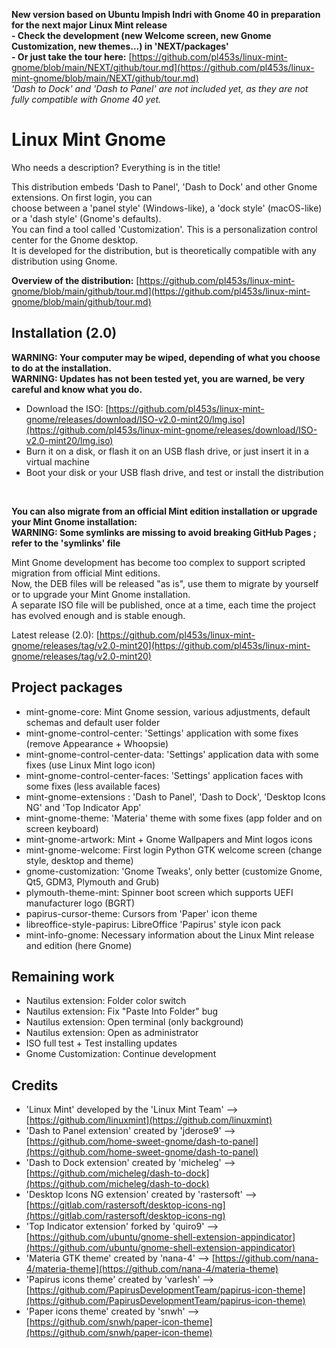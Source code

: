 **New version based on Ubuntu Impish Indri with Gnome 40 in preparation for the next major Linux Mint release**  
**- Check the development (new Welcome screen, new Gnome Customization, new themes...) in 'NEXT/packages'**  
**- Or just take the tour here:** [https://github.com/pl453s/linux-mint-gnome/blob/main/NEXT/github/tour.md](https://github.com/pl453s/linux-mint-gnome/blob/main/NEXT/github/tour.md)  
*'Dash to Dock' and 'Dash to Panel' are not included yet, as they are not fully compatible with Gnome 40 yet.*

# Linux Mint Gnome

Who needs a description? Everything is in the title!

This distribution embeds 'Dash to Panel', 'Dash to Dock' and other Gnome extensions. On first login, you can  
choose between a 'panel style' (Windows-like), a 'dock style' (macOS-like) or a 'dash style' (Gnome's defaults).  
You can find a tool called 'Customization'. This is a personalization control center for the Gnome desktop.  
It is developed for the distribution, but is theoretically compatible with any distribution using Gnome.

**Overview of the distribution:** [https://github.com/pl453s/linux-mint-gnome/blob/main/github/tour.md](https://github.com/pl453s/linux-mint-gnome/blob/main/github/tour.md)

## Installation (2.0)

**WARNING: Your computer may be wiped, depending of what you choose to do at the installation.**  
**WARNING: Updates has not been tested yet, you are warned, be very careful and know what you do.**

- Download the ISO: [https://github.com/pl453s/linux-mint-gnome/releases/download/ISO-v2.0-mint20/lmg.iso](https://github.com/pl453s/linux-mint-gnome/releases/download/ISO-v2.0-mint20/lmg.iso)
- Burn it on a disk, or flash it on an USB flash drive, or just insert it in a virtual machine
- Boot your disk or your USB flash drive, and test or install the distribution

<br>

**You can also migrate from an official Mint edition installation or upgrade your Mint Gnome installation:**  
**WARNING: Some symlinks are missing to avoid breaking GitHub Pages ; refer to the 'symlinks' file**

Mint Gnome development has become too complex to support scripted migration from official Mint editions.  
Now, the DEB files will be released "as is", use them to migrate by yourself or to upgrade your Mint Gnome installation.  
A separate ISO file will be published, once at a time, each time the project has evolved enough and is stable enough.

Latest release (2.0): [https://github.com/pl453s/linux-mint-gnome/releases/tag/v2.0-mint20](https://github.com/pl453s/linux-mint-gnome/releases/tag/v2.0-mint20)

## Project packages

- mint-gnome-core: Mint Gnome session, various adjustments, default schemas and default user folder
- mint-gnome-control-center: 'Settings' application with some fixes (remove Appearance + Whoopsie)
- mint-gnome-control-center-data: 'Settings' application data with some fixes (use Linux Mint logo icon)
- mint-gnome-control-center-faces: 'Settings' application faces with some fixes (less available faces)
- mint-gnome-extensions : 'Dash to Panel', 'Dash to Dock', 'Desktop Icons NG' and 'Top Indicator App'
- mint-gnome-theme: 'Materia' theme with some fixes (app folder and on screen keyboard)
- mint-gnome-artwork: Mint + Gnome Wallpapers and Mint logos icons
- mint-gnome-welcome: First login Python GTK welcome screen (change style, desktop and theme)
- gnome-customization: 'Gnome Tweaks', only better (customize Gnome, Qt5, GDM3, Plymouth and Grub)
- plymouth-theme-mint: Spinner boot screen which supports UEFI manufacturer logo (BGRT)
- papirus-cursor-theme: Cursors from 'Paper' icon theme
- libreoffice-style-papirus: LibreOffice 'Papirus' style icon pack
- mint-info-gnome: Necessary information about the Linux Mint release and edition (here Gnome)

## Remaining work

- Nautilus extension: Folder color switch
- Nautilus extension: Fix "Paste Into Folder" bug
- Nautilus extension: Open terminal (only background)
- Nautilus extension: Open as administrator
- ISO full test + Test installing updates
- Gnome Customization: Continue development

## Credits

- 'Linux Mint' developed by the 'Linux Mint Team' --> [https://github.com/linuxmint](https://github.com/linuxmint)
- 'Dash to Panel extension' created by 'jderose9' --> [https://github.com/home-sweet-gnome/dash-to-panel](https://github.com/home-sweet-gnome/dash-to-panel)
- 'Dash to Dock extension' created by 'micheleg' --> [https://github.com/micheleg/dash-to-dock](https://github.com/micheleg/dash-to-dock)
- 'Desktop Icons NG extension' created by 'rastersoft' --> [https://gitlab.com/rastersoft/desktop-icons-ng](https://gitlab.com/rastersoft/desktop-icons-ng)
- 'Top Indicator extension' forked by 'quiro9' --> [https://github.com/ubuntu/gnome-shell-extension-appindicator](https://github.com/ubuntu/gnome-shell-extension-appindicator)
- 'Materia GTK theme' created by 'nana-4' --> [https://github.com/nana-4/materia-theme](https://github.com/nana-4/materia-theme)
- 'Papirus icons theme' created by 'varlesh' --> [https://github.com/PapirusDevelopmentTeam/papirus-icon-theme](https://github.com/PapirusDevelopmentTeam/papirus-icon-theme)
- 'Paper icons theme' created by 'snwh' --> [https://github.com/snwh/paper-icon-theme](https://github.com/snwh/paper-icon-theme)
